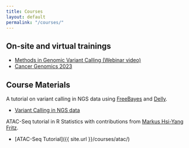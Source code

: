```yaml
---
title: Courses
layout: default
permalink: "/courses/"
---
```


## On-site and virtual trainings

* [Methods in Genomic Variant Calling (Webinar video)](https://www.youtube.com/watch?v=zO9WCOaq3aQ)
* [Cancer Genomics 2023](https://www.ebi.ac.uk/training/events/cancer-genomics-transcriptomics/)

## Course Materials

A tutorial on variant calling in NGS data using [FreeBayes](https://github.com/ekg/freebayes) and [Delly](https://github.com/dellytools/delly).

* [Variant Calling in NGS data](https://github.com/tobiasrausch/vc/)

ATAC-Seq tutorial in R Statistics with contributions from [Markus Hsi-Yang Fritz](https://github.com/mhyfritz).

* [ATAC-Seq Tutorial]({{ site.url }}/courses/atac/)

